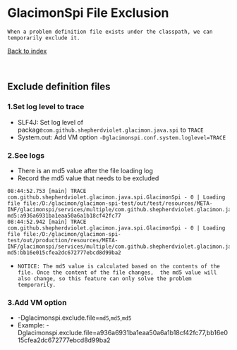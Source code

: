 # GlacimonSpi File Exclusion

```text
When a problem definition file exists under the classpath, we can temporarily exclude it. 
```

[Back to index](https://github.com/shepherdviolet/glacimon/blob/master/docs/spi/index.md)

<br>

## Exclude definition files

### 1.Set log level to trace

* SLF4J: Set log level of package`com.github.shepherdviolet.glacimon.java.spi` to `TRACE`
* System.out: Add VM option `-Dglacimonspi.conf.system.loglevel=TRACE`

### 2.See logs

* There is an md5 value after the file loading log
* Record the md5 value that needs to be excluded

```text
08:44:52.753 [main] TRACE com.github.shepherdviolet.glacimon.java.spi.GlacimonSpi - 0 | Loading file file:/D:/glacimon/glacimon-spi-test/out/test/resources/META-INF/glacimonspi/services/multiple/com.github.shepherdviolet.glacimon.java.spi.test.SamplePlugin, md5:a936a6931ba1eaa50a6a1b18cf42fc77
08:44:52.942 [main] TRACE com.github.shepherdviolet.glacimon.java.spi.GlacimonSpi - 0 | Loading file file:/D:/glacimon/glacimon-spi-test/out/production/resources/META-INF/glacimonspi/services/multiple/com.github.shepherdviolet.glacimon.java.spi.test.SamplePlugin, md5:bb16e015cfea2dc672777ebcd8d99ba2
```

* `NOTICE: The md5 value is calculated based on the contents of the file. Once the content of the file changes, 
the md5 value will also change, so this feature can only solve the problem temporarily.`

### 3.Add VM option

* -Dglacimonspi.exclude.file=`md5`,`md5`,`md5`
* Example: -Dglacimonspi.exclude.file=a936a6931ba1eaa50a6a1b18cf42fc77,bb16e015cfea2dc672777ebcd8d99ba2

